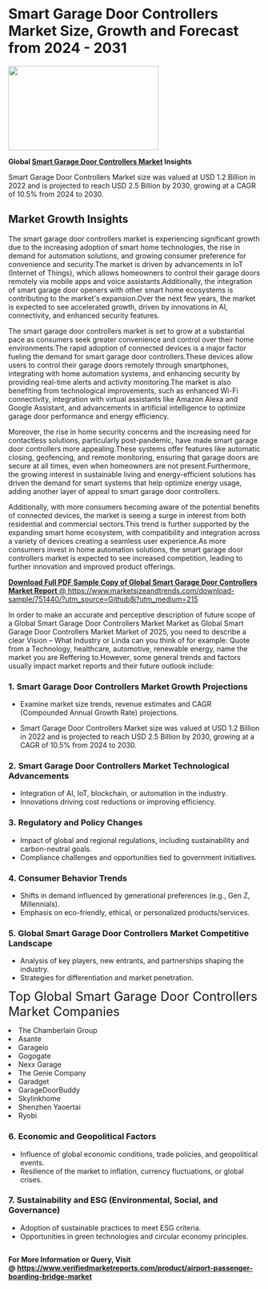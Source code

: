 <H1>Smart Garage Door Controllers Market Size, Growth and Forecast from 2024 - 2031</H1><img class="aligncenter size-medium wp-image-584254" src="https://thirdeyenews.in/wp-content/uploads/2024/09/Global-Market-Research-300x168.jpeg" alt="" width="300" height="168" /><p><strong>Global&nbsp;<a href="https://www.marketsizeandtrends.com/download-sample/751440/?utm_source=Github8j?utm_medium=215">Smart Garage Door Controllers Market</a> Insights</strong></p><p>Smart Garage Door Controllers Market size was valued at USD 1.2 Billion in 2022 and is projected to reach USD 2.5 Billion by 2030, growing at a CAGR of 10.5% from 2024 to 2030.</p><p><h2>Market Growth Insights</h2> <p>The smart garage door controllers market is experiencing significant growth due to the increasing adoption of smart home technologies, the rise in demand for automation solutions, and growing consumer preference for convenience and security.The market is driven by advancements in IoT (Internet of Things), which allows homeowners to control their garage doors remotely via mobile apps and voice assistants.Additionally, the integration of smart garage door openers with other smart home ecosystems is contributing to the market's expansion.Over the next few years, the market is expected to see accelerated growth, driven by innovations in AI, connectivity, and enhanced security features.</p> <p><a href="#"></a></p> <p>The smart garage door controllers market is set to grow at a substantial pace as consumers seek greater convenience and control over their home environments.The rapid adoption of connected devices is a major factor fueling the demand for smart garage door controllers.These devices allow users to control their garage doors remotely through smartphones, integrating with home automation systems, and enhancing security by providing real-time alerts and activity monitoring.The market is also benefiting from technological improvements, such as enhanced Wi-Fi connectivity, integration with virtual assistants like Amazon Alexa and Google Assistant, and advancements in artificial intelligence to optimize garage door performance and energy efficiency.</p> <p>Moreover, the rise in home security concerns and the increasing need for contactless solutions, particularly post-pandemic, have made smart garage door controllers more appealing.These systems offer features like automatic closing, geofencing, and remote monitoring, ensuring that garage doors are secure at all times, even when homeowners are not present.Furthermore, the growing interest in sustainable living and energy-efficient solutions has driven the demand for smart systems that help optimize energy usage, adding another layer of appeal to smart garage door controllers.</p> <p>Additionally, with more consumers becoming aware of the potential benefits of connected devices, the market is seeing a surge in interest from both residential and commercial sectors.This trend is further supported by the expanding smart home ecosystem, with compatibility and integration across a variety of devices creating a seamless user experience.As more consumers invest in home automation solutions, the smart garage door controllers market is expected to see increased competition, leading to further innovation and improved product offerings.</p> <p><a href="#"></p><p><span class=""><strong>Download Full PDF Sample Copy of Global Smart Garage Door Controllers Market Report</strong> @ <a href="https://www.marketsizeandtrends.com/download-sample/751440/?utm_source=Github8j?utm_medium=215" target="_blank">https://www.marketsizeandtrends.com/download-sample/751440/?utm_source=Github8j?utm_medium=215</a></span></p><p>In order to make an accurate and perceptive description of future scope of a Global&nbsp;Smart Garage Door Controllers Market Market as Global&nbsp;Smart Garage Door Controllers Market Market of 2025, you need to describe a clear Vision &ndash; What Industry or Linda can you think of for example: Quote from a Technology, healthcare, automotive, renewable energy, name the market you are Reffering to.However, some general trends and factors usually impact market reports and their future outlook include:</p><h3>1.&nbsp;<strong>Smart Garage Door Controllers Market Growth Projections</strong></h3><ul><li>Examine market size trends, revenue estimates and CAGR (Compounded Annual Growth Rate) projections.</li><li><p>Smart Garage Door Controllers Market size was valued at USD 1.2 Billion in 2022 and is projected to reach USD 2.5 Billion by 2030, growing at a CAGR of 10.5% from 2024 to 2030.</p></li></ul><h3>2.&nbsp;<strong>Smart Garage Door Controllers Market Technological Advancements</strong></h3><ul><li>Integration of AI, IoT, blockchain, or automation in the industry.</li><li>Innovations driving cost reductions or improving efficiency.</li></ul><h3>3.&nbsp;<strong>Regulatory and Policy Changes</strong></h3><ul><li>Impact of global and regional regulations, including sustainability and carbon-neutral goals.</li><li>Compliance challenges and opportunities tied to government initiatives.</li></ul><h3>4.&nbsp;<strong>Consumer Behavior Trends</strong></h3><ul><li>Shifts in demand influenced by generational preferences (e.g., Gen Z, Millennials).</li><li>Emphasis on eco-friendly, ethical, or personalized products/services.</li></ul><h3>5.&nbsp;<strong>Global Smart Garage Door Controllers Market Competitive Landscape</strong></h3><ul><li>Analysis of key players, new entrants, and partnerships shaping the industry.</li><li>Strategies for differentiation and market penetration.</li></ul><p data-pm-slice="1 1 []"><span style="color: inherit; font-family: inherit; font-size: 25px;">Top Global Smart Garage Door Controllers Market Companies</span></p><div class="" data-test-id=""><p><li>The Chamberlain Group</li><li> Asante</li><li> Garageio</li><li> Gogogate</li><li> Nexx Garage</li><li> The Genie Company</li><li> Garadget</li><li> GarageDoorBuddy</li><li> Skylinkhome</li><li> Shenzhen Yaoertai</li><li> Ryobi</li></p></div><h3>6.&nbsp;<strong>Economic and Geopolitical Factors</strong></h3><ul><li>Influence of global economic conditions, trade policies, and geopolitical events.</li><li>Resilience of the market to inflation, currency fluctuations, or global crises.</li></ul><h3>7.&nbsp;<strong>Sustainability and ESG (Environmental, Social, and Governance)</strong></h3><ul><li>Adoption of sustainable practices to meet ESG criteria.</li><li>Opportunities in green technologies and circular economy principles.</li></ul><h2><strong style="font-size: 14px;">For More Information or Query, Visit @&nbsp;</strong><a style="background-color: #ffffff; font-size: 14px;" href="https://www.marketsizeandtrends.com/report/smart-garage-door-controllers-market/" target="_blank">https://www.verifiedmarketreports.com/product/airport-passenger-boarding-bridge-market</a></h2>